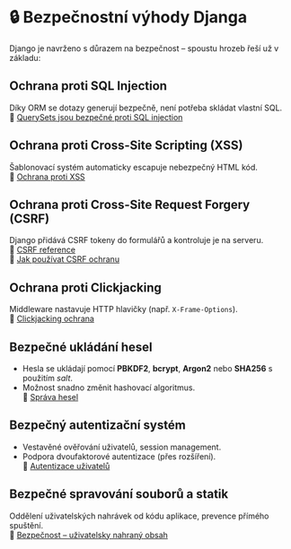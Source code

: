 # 🔒 Bezpečnostní výhody Djanga

Django je navrženo s důrazem na bezpečnost – spoustu hrozeb řeší už v základu:

## Ochrana proti SQL Injection
Díky ORM se dotazy generují bezpečně, není potřeba skládat vlastní SQL.  
📖 [QuerySets jsou bezpečné proti SQL injection](https://docs.djangoproject.com/en/5.2/topics/db/queries/#querysets-are-safe)

## Ochrana proti Cross-Site Scripting (XSS)
Šablonovací systém automaticky escapuje nebezpečný HTML kód.  
📖 [Ochrana proti XSS](https://docs.djangoproject.com/en/5.2/topics/security/#cross-site-scripting-xss-protection)

## Ochrana proti Cross-Site Request Forgery (CSRF)
Django přidává CSRF tokeny do formulářů a kontroluje je na serveru.  
📖 [CSRF reference](https://docs.djangoproject.com/en/5.2/ref/csrf/)  
📖 [Jak používat CSRF ochranu](https://docs.djangoproject.com/en/5.2/howto/csrf/)

## Ochrana proti Clickjacking
Middleware nastavuje HTTP hlavičky (např. `X-Frame-Options`).  
📖 [Clickjacking ochrana](https://docs.djangoproject.com/en/5.2/ref/clickjacking/)

## Bezpečné ukládání hesel
- Hesla se ukládají pomocí **PBKDF2**, **bcrypt**, **Argon2** nebo **SHA256** s použitím *salt*.  
- Možnost snadno změnit hashovací algoritmus.  
📖 [Správa hesel](https://docs.djangoproject.com/en/5.2/topics/auth/passwords/)

## Bezpečný autentizační systém
- Vestavěné ověřování uživatelů, session management.  
- Podpora dvoufaktorové autentizace (přes rozšíření).  
📖 [Autentizace uživatelů](https://docs.djangoproject.com/en/5.2/topics/auth/)

## Bezpečné spravování souborů a statik
Oddělení uživatelských nahrávek od kódu aplikace, prevence přímého spuštění.  
📖 [Bezpečnost – uživatelsky nahraný obsah](https://docs.djangoproject.com/en/5.2/topics/security/#user-uploaded-content)
